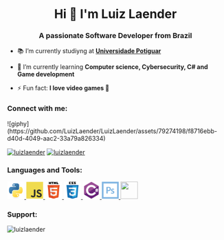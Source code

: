 <h1 align="center">Hi 👋 I'm Luiz Laender</h1>
<h3 align="center">A passionate Software Developer from Brazil</h3>


- 📚 I’m currently studiyng at <a href="https://www.unp.br/" target="blank">**Universidade Potiguar**</a>

- 🌱 I’m currently learning **Computer science, Cybersecurity, C# and Game development**

- ⚡ Fun fact: **I love video games 💖**

<h3 align="left">Connect with me:</h3>
![giphy](https://github.com/LuizLaender/LuizLaender/assets/79274198/f8716ebb-d40d-4049-aac2-33a79a826334)

<p align="left">
<a href="https://linkedin.com/in/luizlaender" target="_blank"><img align="center" src="https://raw.githubusercontent.com/rahuldkjain/github-profile-readme-generator/master/src/images/icons/Social/linked-in-alt.svg" alt="luizlaender" height="40" width="50" /></a>
<a href="https://www.fiverr.com/luizlaender" target="_blank"><img align="center" src="https://seeklogo.com/images/F/fiverr-logo-2A4DB517AE-seeklogo.com.png" alt="luizlaender" height="50" width="50" /></a>
</p>

<h3 align="left">Languages and Tools:</h3>
<p align="left"> 
  
<a href="https://www.python.org" target="_blank" rel="noreferrer"> <img src="https://raw.githubusercontent.com/devicons/devicon/master/icons/python/python-original.svg" alt="python" width="40" height="40"/> </a>
<a href="https://developer.mozilla.org/en-US/docs/Web/JavaScript" target="_blank" rel="noreferrer"> <img src="https://raw.githubusercontent.com/devicons/devicon/master/icons/javascript/javascript-original.svg" alt="javascript" width="40" height="40"/> </a>
<a href="https://www.w3.org/html/" target="_blank" rel="noreferrer"> <img src="https://raw.githubusercontent.com/devicons/devicon/master/icons/html5/html5-original-wordmark.svg" alt="html5" width="40" height="40"/> </a>
<a href="https://www.w3schools.com/css/" target="_blank" rel="noreferrer"> <img src="https://raw.githubusercontent.com/devicons/devicon/master/icons/css3/css3-original-wordmark.svg" alt="css3" width="40" height="40"/> </a>
<a href="https://www.w3schools.com/cs/" target="_blank" rel="noreferrer"> <img src="https://raw.githubusercontent.com/devicons/devicon/master/icons/csharp/csharp-original.svg" alt="csharp" width="40" height="40"/> </a>
<a href="https://www.photoshop.com/en" target="_blank" rel="noreferrer"> <img src="https://raw.githubusercontent.com/devicons/devicon/master/icons/photoshop/photoshop-line.svg" alt="photoshop" width="40" height="40"/> </a>
<a href="https://www.microsoft.com/en-us/windows?r=1" target="blank" rel="noreferrer"> <img src="https://upload.wikimedia.org/wikipedia/commons/thumb/5/5f/Windows_logo_-_2012.svg/1024px-Windows_logo_-_2012.svg.png" width="40" height="40"/> </a>

</p>

<h3 align="left">Support:</h3>
<p><a href="https://www.buymeacoffee.com/luizlaender"> <img align="left" src="https://cdn.buymeacoffee.com/buttons/v2/default-yellow.png" height="50" width="210" alt="luizlaender" /></a></p>
